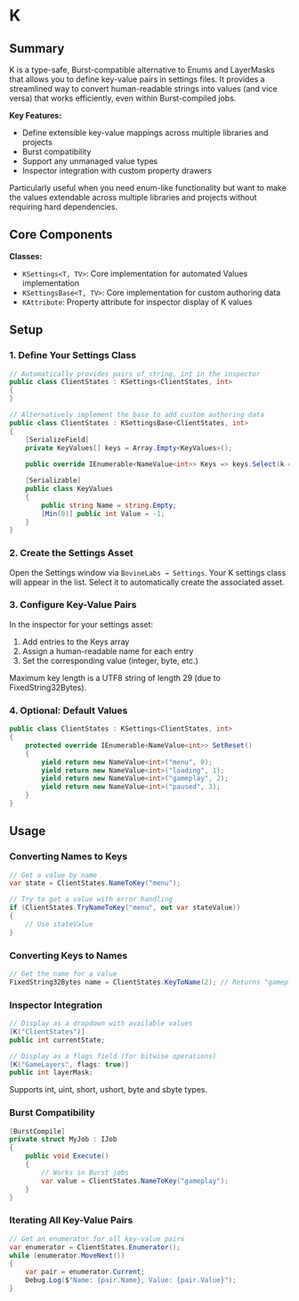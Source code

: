 # K

## Summary

K is a type-safe, Burst-compatible alternative to Enums and LayerMasks that allows you to define key-value pairs in settings files. It provides a streamlined way to convert human-readable strings into values (and vice versa) that works efficiently, even within Burst-compiled jobs.

**Key Features:**
- Define extensible key-value mappings across multiple libraries and projects
- Burst compatibility
- Support any unmanaged value types
- Inspector integration with custom property drawers

Particularly useful when you need enum-like functionality but want to make the values extendable across multiple libraries and projects without requiring hard dependencies.

## Core Components

**Classes:**
- `KSettings<T, TV>`: Core implementation for automated Values implementation
- `KSettingsBase<T, TV>`: Core implementation for custom authoring data
- `KAttribute`: Property attribute for inspector display of K values

## Setup

### 1. Define Your Settings Class

```csharp
// Automatically provides pairs of string, int in the inspector
public class ClientStates : KSettings<ClientStates, int>
{
}

// Alternatively implement the base to add custom authoring data
public class ClientStates : KSettingsBase<ClientStates, int>
{
    [SerializeField]
    private KeyValues[] keys = Array.Empty<KeyValues>();
    
    public override IEnumerable<NameValue<int>> Keys => keys.Select(k => new NameValue<int>(k.Name, k.Value));

    [Serializable]
    public class KeyValues
    {
        public string Name = string.Empty;
        [Min(0)] public int Value = -1;
    }
}
```

### 2. Create the Settings Asset

Open the Settings window via `BovineLabs → Settings`. Your K settings class will appear in the list. Select it to automatically create the associated asset.

### 3. Configure Key-Value Pairs

In the inspector for your settings asset:
1. Add entries to the Keys array
2. Assign a human-readable name for each entry
3. Set the corresponding value (integer, byte, etc.)

Maximum key length is a UTF8 string of length 29 (due to FixedString32Bytes).

### 4. Optional: Default Values

```csharp
public class ClientStates : KSettings<ClientStates, int>
{
    protected override IEnumerable<NameValue<int>> SetReset()
    {
        yield return new NameValue<int>("menu", 0);
        yield return new NameValue<int>("loading", 1);
        yield return new NameValue<int>("gameplay", 2);
        yield return new NameValue<int>("paused", 3);
    }
}
```

## Usage

### Converting Names to Keys

```csharp
// Get a value by name
var state = ClientStates.NameToKey("menu");

// Try to get a value with error handling
if (ClientStates.TryNameToKey("menu", out var stateValue))
{
    // Use stateValue
}
```

### Converting Keys to Names

```csharp
// Get the name for a value
FixedString32Bytes name = ClientStates.KeyToName(2); // Returns "gameplay"
```

### Inspector Integration

```csharp
// Display as a dropdown with available values
[K("ClientStates")]
public int currentState;

// Display as a flags field (for bitwise operations)
[K("GameLayers", flags: true)]
public int layerMask;
```

Supports int, uint, short, ushort, byte and sbyte types.

### Burst Compatibility

```csharp
[BurstCompile]
private struct MyJob : IJob
{
    public void Execute()
    {
        // Works in Burst jobs
        var value = ClientStates.NameToKey("gameplay");
    }
}
```

### Iterating All Key-Value Pairs

```csharp
// Get an enumerator for all key-value pairs
var enumerator = ClientStates.Enumerator();
while (enumerator.MoveNext())
{
    var pair = enumerator.Current;
    Debug.Log($"Name: {pair.Name}, Value: {pair.Value}");
}
```
